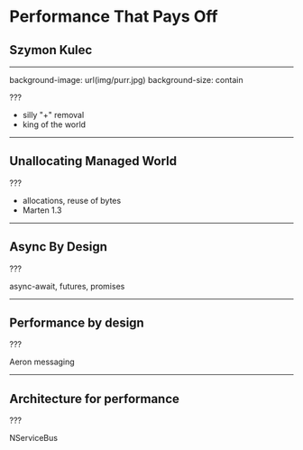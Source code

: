 # Performance That Pays Off

## Szymon Kulec

---

background-image: url(img/purr.jpg)
background-size: contain

???

- silly "+" removal
- king of the world

---

## Unallocating Managed World

???

- allocations, reuse of bytes
- Marten 1.3

---

## Async By Design

???

async-await, futures, promises

---

## Performance by design

???

Aeron messaging

---

## Architecture for performance

???

NServiceBus


